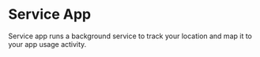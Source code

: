 # Service App
Service app runs a background service to track your location and map it to your app usage activity.
